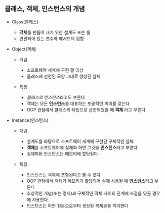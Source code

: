 ## 클래스, 객체, 인스턴스의 개념
* Class(클래스)
    * **객체**를 만들어 내기 위한 설계도 또는 틀
    * 연관되어 있는 변수와 메서드의 집합

* Object(객체)
    * 개념
        * 소프트웨어 세계에 구현 할 대상
        * 클래스에 선언된 모양 그대로 생성된 실체

    * 특징
        * *클래스의 인스턴스*라고도 부른다
        * 객체는 모든 **인스턴스**를 대표하는 포괄적인 의미를 갖는다
        * OOP 관점에서 클래스의 타입으로 선언되었을 때 **객체** 라고 부른다

* Instance(인스턴스)
    * 개념
        * 설계도를 바탕으로 소프트웨어 세계에 구현된 구체적인 실체
        * **객체**를 소프트웨어에 실체화 하면 그것을 **인스턴스**라고 부른다
        * 실체화된 인스턴스는 메모리에 할당된다

    * 특징
        * 인스턴스는 객체에 포함된다고 볼 수 있다
        * OOP 관점에서 객체가 메모리가 할당되어 실제 사용될 때 **인스턴스**라고 부른다
        * 추상적인 개념(또는 명세)과 구체적인 객체 사이의 관계에 초점을 맞출 경우에 사용한다
        * 인스턴스는 어떤 원본으로부터 생성된 복제본을 의미한다
